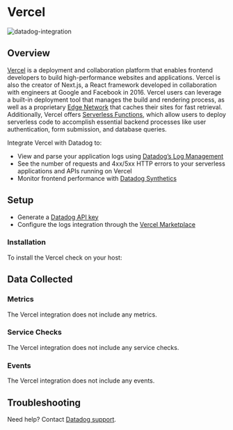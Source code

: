 # Vercel

![datadog-integration][1]

## Overview

[Vercel][2] is a deployment and collaboration platform that enables frontend developers to build high-performance websites and applications. Vercel is also the creator of Next.js, a React framework developed in collaboration with engineers at Google and Facebook in 2016. Vercel users can leverage a built-in deployment tool that manages the build and rendering process, as well as a proprietary [Edge Network][3] that caches their sites for fast retrieval. Additionally, Vercel offers [Serverless Functions][4], which allow users to deploy serverless code to accomplish essential backend processes like user authentication, form submission, and database queries.

Integrate Vercel with Datadog to:

* View and parse your application logs using [Datadog’s Log Management][5]
* See the number of requests and 4xx/5xx HTTP errors to your serverless applications and APIs running on Vercel
* Monitor frontend performance with [Datadog Synthetics][6]

## Setup


* Generate a [Datadog API key][7]
* Configure the logs integration through the [Vercel Marketplace][8]


### Installation

To install the Vercel check on your host:


## Data Collected

### Metrics

The Vercel integration does not include any metrics.

### Service Checks

The Vercel integration does not include any service checks.

### Events

The Vercel integration does not include any events.

## Troubleshooting

Need help? Contact [Datadog support][8].


[1]: https://raw.githubusercontent.com/DataDog/integrations-extras/master/vercel/images/logo-full-black.png
[2]: https://vercel.com/
[3]: https://vercel.com/docs/edge-network/overview
[4]: https://vercel.com/docs/serverless-functions/introduction
[5]: /logs/
[6]: /synthetics/
[7]: https://app.datadoghq.com/account/settings#api
[8]: https://vercel.com/integrations/datadog-logs
[9]: /help/
